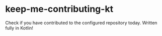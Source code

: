 # keep-me-contributing-kt

Check if you have contributed to the configured repository today.
Written fully in Kotlin!